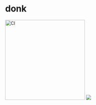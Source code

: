 # donk
<a href="https://github.com/functioneel"><img src="https://i.imgur.com/KKNj3ge.jpg" alt="CI" width="256"></a>
![ ](https://i.imgur.com/KKNj3ge.jpg)
